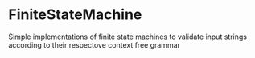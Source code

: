 # FiniteStateMachine
Simple implementations of finite state machines to validate input strings according to their respectove context free grammar
